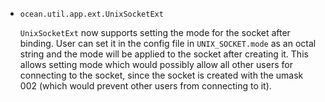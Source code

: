 * `ocean.util.app.ext.UnixSocketExt`

  `UnixSocketExt` now supports setting the mode for the socket after
  binding. User can set it in the config file in `UNIX_SOCKET.mode`
  as an octal string and the mode will be applied to the socket after
  creating it. This allows setting mode which would possibly allow
  all other users for connecting to the socket, since the socket is created
  with the umask 002 (which would prevent other users from connecting to it).
